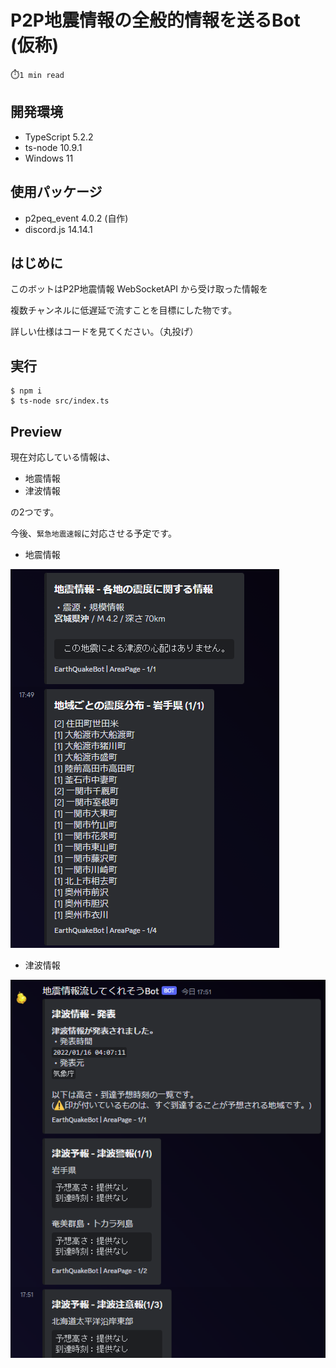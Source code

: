 # P2P地震情報の全般的情報を送るBot (仮称)

⏱️`1 min read`

## 開発環境
- TypeScript 5.2.2
- ts-node 10.9.1
- Windows 11

## 使用パッケージ

- p2peq_event 4.0.2 (自作)
- discord.js 14.14.1

## はじめに

このボットはP2P地震情報 WebSocketAPI から受け取った情報を

複数チャンネルに低遅延で流すことを目標にした物です。

詳しい仕様はコードを見てください。（丸投げ）

## 実行

```
$ npm i 
$ ts-node src/index.ts
```

## Preview

現在対応している情報は、

- 地震情報
- 津波情報

の2つです。

今後、`緊急地震速報`に対応させる予定です。

- 地震情報

![preview1](./images/preview1.png)

- 津波情報

![preview2](./images/preview2.png)


